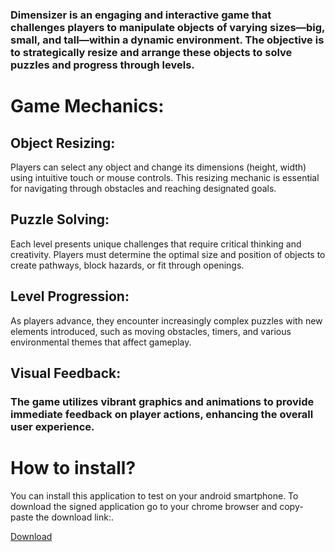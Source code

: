 <h3><p>Dimensizer is an engaging and interactive game that challenges players to manipulate objects of varying sizes—big, small, and tall—within a dynamic environment. The objective is to strategically resize and arrange these objects to solve puzzles and progress through levels.</p></h3>

<h1>Game Mechanics:</h1><h3>
<h2>Object Resizing:</h2> Players can select any object and change its dimensions (height, width) using intuitive touch or mouse controls. This resizing mechanic is essential for navigating through obstacles and reaching designated goals.

<h2>Puzzle Solving: </h2>Each level presents unique challenges that require critical thinking and creativity. Players must determine the optimal size and position of objects to create pathways, block hazards, or fit through openings.

<h2>Level Progression:</h2> As players advance, they encounter increasingly complex puzzles with new elements introduced, such as moving obstacles, timers, and various environmental themes that affect gameplay.

<h2>Visual Feedback:</h2> <h3>The game utilizes vibrant graphics and animations to provide immediate feedback on player actions, enhancing the overall user experience.

<h1>How to install?</h1>You can install this application to test on your android smartphone. To download the signed application go to your chrome browser and copy-paste the download link:.</h3>

[Download](https://github.com/amnandan9/Dimensizer-/releases/download/Dimensizer/Dimensizer.1.apk) 
